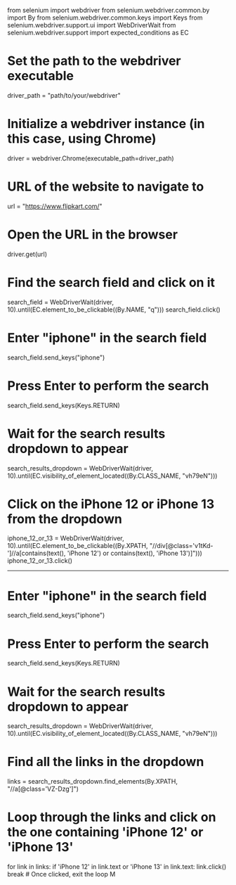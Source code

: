from selenium import webdriver
from selenium.webdriver.common.by import By
from selenium.webdriver.common.keys import Keys
from selenium.webdriver.support.ui import WebDriverWait
from selenium.webdriver.support import expected_conditions as EC

# Set the path to the webdriver executable
driver_path = "path/to/your/webdriver"

# Initialize a webdriver instance (in this case, using Chrome)
driver = webdriver.Chrome(executable_path=driver_path)

# URL of the website to navigate to
url = "https://www.flipkart.com/"

# Open the URL in the browser
driver.get(url)

# Find the search field and click on it
search_field = WebDriverWait(driver, 10).until(EC.element_to_be_clickable((By.NAME, "q")))
search_field.click()

# Enter "iphone" in the search field
search_field.send_keys("iphone")

# Press Enter to perform the search
search_field.send_keys(Keys.RETURN)

# Wait for the search results dropdown to appear
search_results_dropdown = WebDriverWait(driver, 10).until(EC.visibility_of_element_located((By.CLASS_NAME, "vh79eN")))

# Click on the iPhone 12 or iPhone 13 from the dropdown
iphone_12_or_13 = WebDriverWait(driver, 10).until(EC.element_to_be_clickable((By.XPATH, "//div[@class='v1tKd-']//a[contains(text(), 'iPhone 12') or contains(text(), 'iPhone 13')]")))
iphone_12_or_13.click()

-------------------------------------------
# Enter "iphone" in the search field
search_field.send_keys("iphone")

# Press Enter to perform the search
search_field.send_keys(Keys.RETURN)

# Wait for the search results dropdown to appear
search_results_dropdown = WebDriverWait(driver, 10).until(EC.visibility_of_element_located((By.CLASS_NAME, "vh79eN")))

# Find all the links in the dropdown
links = search_results_dropdown.find_elements(By.XPATH, "//a[@class='VZ-Dzg']")

# Loop through the links and click on the one containing 'iPhone 12' or 'iPhone 13'
for link in links:
    if 'iPhone 12' in link.text or 'iPhone 13' in link.text:
        link.click()
        break  # Once clicked, exit the loop
M

